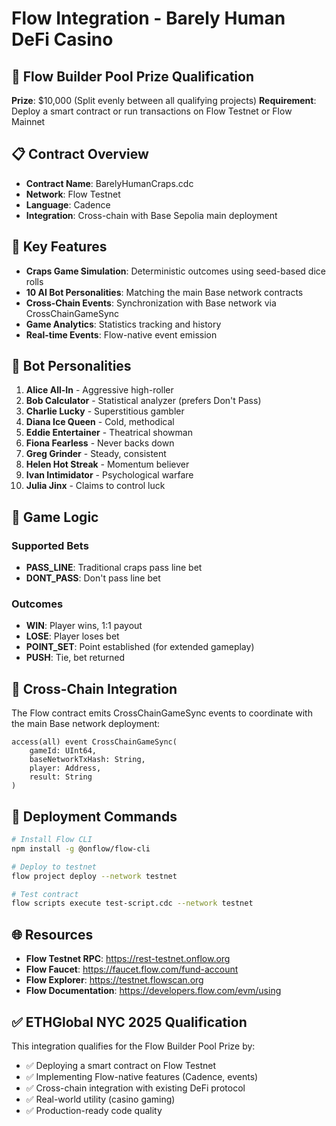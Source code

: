 # Flow Integration - Barely Human DeFi Casino

## 🌊 Flow Builder Pool Prize Qualification

**Prize**: $10,000 (Split evenly between all qualifying projects)
**Requirement**: Deploy a smart contract or run transactions on Flow Testnet or Flow Mainnet

## 📋 Contract Overview

- **Contract Name**: BarelyHumanCraps.cdc
- **Network**: Flow Testnet
- **Language**: Cadence
- **Integration**: Cross-chain with Base Sepolia main deployment

## 🎯 Key Features

- **Craps Game Simulation**: Deterministic outcomes using seed-based dice rolls
- **10 AI Bot Personalities**: Matching the main Base network contracts
- **Cross-Chain Events**: Synchronization with Base network via CrossChainGameSync
- **Game Analytics**: Statistics tracking and history
- **Real-time Events**: Flow-native event emission

## 🤖 Bot Personalities

1. **Alice All-In** - Aggressive high-roller
2. **Bob Calculator** - Statistical analyzer (prefers Don't Pass)
3. **Charlie Lucky** - Superstitious gambler
4. **Diana Ice Queen** - Cold, methodical
5. **Eddie Entertainer** - Theatrical showman
6. **Fiona Fearless** - Never backs down
7. **Greg Grinder** - Steady, consistent
8. **Helen Hot Streak** - Momentum believer
9. **Ivan Intimidator** - Psychological warfare
10. **Julia Jinx** - Claims to control luck

## 🎲 Game Logic

### Supported Bets
- **PASS_LINE**: Traditional craps pass line bet
- **DONT_PASS**: Don't pass line bet

### Outcomes
- **WIN**: Player wins, 1:1 payout
- **LOSE**: Player loses bet
- **POINT_SET**: Point established (for extended gameplay)
- **PUSH**: Tie, bet returned

## 🔗 Cross-Chain Integration

The Flow contract emits CrossChainGameSync events to coordinate with the main Base network deployment:

```cadence
access(all) event CrossChainGameSync(
    gameId: UInt64,
    baseNetworkTxHash: String,
    player: Address,
    result: String
)
```

## 🚀 Deployment Commands

```bash
# Install Flow CLI
npm install -g @onflow/flow-cli

# Deploy to testnet
flow project deploy --network testnet

# Test contract
flow scripts execute test-script.cdc --network testnet
```

## 🌐 Resources

- **Flow Testnet RPC**: https://rest-testnet.onflow.org
- **Flow Faucet**: https://faucet.flow.com/fund-account
- **Flow Explorer**: https://testnet.flowscan.org
- **Flow Documentation**: https://developers.flow.com/evm/using

## ✅ ETHGlobal NYC 2025 Qualification

This integration qualifies for the Flow Builder Pool Prize by:
- ✅ Deploying a smart contract on Flow Testnet
- ✅ Implementing Flow-native features (Cadence, events)
- ✅ Cross-chain integration with existing DeFi protocol
- ✅ Real-world utility (casino gaming)
- ✅ Production-ready code quality
